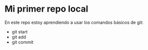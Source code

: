 # Mi primer repo local

En este repo estoy aprendiendo a usar los comandos básicos de git:
- git start
- git add
- git commit 